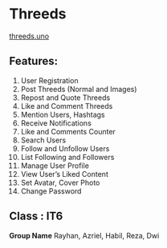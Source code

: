 # Threeds

[threeds.uno](https://threeds.uno)

## Features:

1. User Registration
2. Post Threeds (Normal and Images)
3. Repost and Quote Threeds
4. Like and Comment Threeds
5. Mention Users, Hashtags
6. Receive Notifications
7. Like and Comments Counter
8. Search Users
9. Follow and Unfollow Users
10. List Following and Followers
11. Manage User Profile
12. View User’s Liked Content
13. Set Avatar, Cover Photo
14. Change Password

## Class : IT6

**Group Name**
Rayhan, Azriel, Habil, Reza, Dwi
